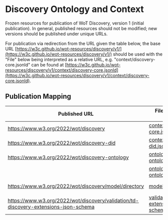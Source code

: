 # Discovery Ontology and Context
Frozen resources for publication of WoT Discovery, version 1 (initial publication).
In general, published resources should not be modified; new versions should be published under unique URLs.

For publication via redirection from the URL given the table below, the base URL
[https://w3c.github.io/wot-resources/discovery/v1/](https://w3c.github.io/wot-resources/discovery/v1/) 
should be used with the "File" below being interpreted 
as a relative URL, e.g. "context/discovery-core.jsonld" can be found at
[https://w3c.github.io/wot-resources/discovery/v1/context/discovery-core.jsonld](https://w3c.github.io/wot-resources/discovery/v1/context/discovery-core.jsonld).

## Publication Mapping
| Published URL | File (relative source URL) | Content-Type |
| --- | --- | --- |
| https://www.w3.org/2022/wot/discovery | [context/discovery-core.jsonld](https://w3c.github.io/wot-resources/discovery/v1/context/discovery-core.jsonld) | application/ld+json; charset=utf-8 |
| https://www.w3.org/2022/wot/discovery-did | [context/discovery-did.jsonld](https://w3c.github.io/wot-resources/discovery/v1/context/discovery-did.jsonld) | application/ld+json; charset=utf-8 |
| https://www.w3.org/2022/wot/discovery-ontology | [ontology/discovery-ontology.ttl](https://w3c.github.io/wot-resources/discovery/v1/ontology/discovery-ontology.ttl) | text/turtle; charset=utf-8 |
|                                                | [ontology/discovery-ontology.html](https://w3c.github.io/wot-resources/discovery/v1/ontology/discovery-ontology.html) | text/html; charset=utf-8 |
| https://www.w3.org/2022/wot/discovery/model/directory | [model/directory.tm.jsonld](https://w3c.github.io/wot-resources/discovery/v1/model/directory.tm.jsonld) | application/tm+json; charset=utf-8 |
| https://www.w3.org/2022/wot/discovery/validation/td-discovery-extensions-json-schema | [validation/td-discovery-extensions-json-schema.json](https://w3c.github.io/wot-resources/discovery/v1/validation/td-discovery-extensions-json-schema.json) | application/json; charset=utf-8 |

